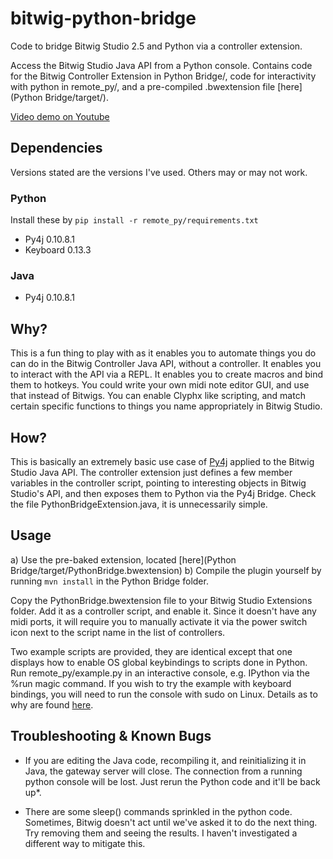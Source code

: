 # bitwig-python-bridge

Code to bridge Bitwig Studio 2.5 and Python via a controller extension.

Access the Bitwig Studio Java API from a Python console. Contains code for the Bitwig Controller Extension in Python Bridge/, code for interactivity with python in remote_py/, and a pre-compiled .bwextension file [here](Python Bridge/target/).

[Video demo on Youtube](https://youtu.be/kZjMfeKIVQY)

## Dependencies
Versions stated are the versions I've used. Others may or may not work.

### Python
Install these by `pip install -r remote_py/requirements.txt`

* Py4j 0.10.8.1
* Keyboard 0.13.3

### Java
* Py4j 0.10.8.1

## Why?

This is a fun thing to play with as it enables you to automate things you do can do in the Bitwig Controller Java API, without a controller. It enables you to interact with the API via a REPL. It enables you to create macros and bind them to hotkeys. You could write your own midi note editor GUI, and use that instead of Bitwigs. You can enable Clyphx like scripting, and match certain specific functions to things you name appropriately in Bitwig Studio. 

## How?

This is basically an extremely basic use case of [Py4j](https://www.py4j.org/) applied to the Bitwig Studio Java API. The controller extension just defines a few member variables in the controller script, pointing to interesting objects in Bitwig Studio's API, and then exposes them to Python via the Py4j Bridge. Check the file PythonBridgeExtension.java, it is unnecessarily simple.

## Usage

a) Use the pre-baked extension, located [here](Python Bridge/target/PythonBridge.bwextension)
b) Compile the plugin yourself by running `mvn install` in the Python Bridge folder.

Copy the PythonBridge.bwextension file to your Bitwig Studio Extensions folder. Add it as a controller script, and enable it. Since it doesn't have any midi ports, it will require you to manually activate it via the power switch icon next to the script name in the list of controllers.

Two example scripts are provided, they are identical except that one displays how to enable OS global keybindings to scripts done in Python.
Run remote_py/example.py in an interactive console, e.g. IPython via the %run magic command. If you wish to try the example with keyboard bindings, you will need to run the console with sudo on Linux. Details as to why are found [here](https://pypi.org/project/keyboard/).

## Troubleshooting & Known Bugs

* If you are editing the Java code, recompiling it, and reinitializing it in Java, the gateway server will close. The connection from a running python console will be lost. Just rerun the Python code and it'll be back up*.

* There are some sleep() commands sprinkled in the python code. Sometimes, Bitwig doesn't act until we've asked it to do the next thing. Try removing them and seeing the results. I haven't investigated a different way to mitigate this.
